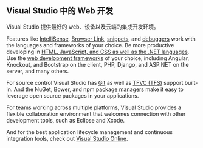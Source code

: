 <properties
	pageTitle="Home"
	description="Visual Studio gives you the tools and flexibility you need to create and deploy modern web applications today."
	slug="home"
	keywords="visual studio, visualstudio, vs, vs2012, vs2013, vs2015, dev11, dev12, dev14"
/>

## Visual Studio 中的 Web 开发

Visual Studio 提供最好的 web、设备以及云端的集成开发环境。

Features like [IntelliSense](http://go.microsoft.com/fwlink/?LinkId=532997), [Browser Link](http://www.asp.net/visual-studio/overview/2013/using-browser-link), [snippets](https://msdn.microsoft.com/library/ms165392.aspx), and [debuggers](https://msdn.microsoft.com/library/ms165008.aspx) work with the languages and frameworks of your choice.  Be more productive developing in [HTML, JavaScript, and CSS as well as the .NET languages](/languages/).  Use the [web development frameworks](/frameworks/) of your choice, including Angular, Knockout, and Bootstrap on the client, PHP, Django, and ASP.NET on the server, and many others.

For source control Visual Studio has [Git](https://www.visualstudio.com/get-started/code/share-your-code-in-git-vs) as well as [TFVC (TFS)](https://www.visualstudio.com/en-us/get-started/code/share-your-code-in-tfvc-vs) support built-in.  And the  NuGet, Bower, and npm [package managers](/package-managers/) make it easy to leverage open source packages in your applications.

For teams working across multiple platforms, Visual Studio provides a flexible collaboration environment that welcomes connection with other development tools,  such as Eclipse and Xcode.

And for the best application lifecycle management and continuous integration tools, check out [Visual Studio Online](https://www.visualstudio.com/en-us/explore/app-lifecycle-management-vs.aspx).


